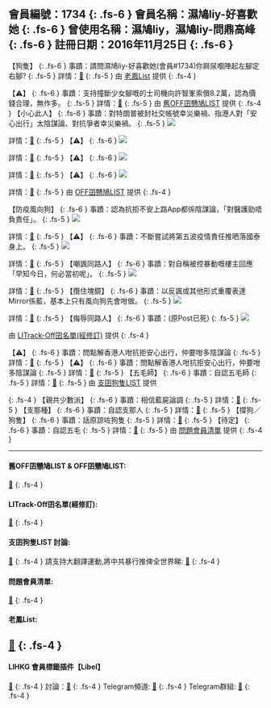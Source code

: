 會員編號：1734
{: .fs-6 }
會員名稱：濕鳩liy-好喜歡她
{: .fs-6 }
曾使用名稱：濕鳩liy，濕鳩liy-問鼎高峰
{: .fs-6 }
註冊日期：2016年11月25日
{: .fs-6 }
---

<div class="code-example" markdown="1">

【狗隻】
{: .fs-6 }
事蹟：請問濕鳩liy-好喜歡她(會員#1734)你屙尿嗰陣起左腳定右腳?
{: .fs-5 }
詳情：[🔗](https://lih.kg/1834931)
{: .fs-5 }
由 [老鳳List](#老鳳list) 提供
{: .fs-4 }

</div>
<div class="code-example" markdown="1">

【⚠️】
{: .fs-6 }
事蹟：支持撞斷少女腳嘅的士司機向許智峯索償8.2萬，認為價錢合理，無作多。
{: .fs-5 }
詳情：[🔗](https://lih.kg/fPHhDT)
{: .fs-5 }
由 [舊OFF囝戇鳩LIST](#舊off囝戇鳩list--off囝戇鳩list) 提供
{: .fs-4 }
【小心此人】
{: .fs-6 }
事蹟：對特朗普被封社交帳號幸災樂禍、指港人對「安心出行」太陰謀論、對抗爭者幸災樂禍。
{: .fs-5 }
![](https://filedn.eu/l9Hq1YKLkJ4m0VSXcdcfUaJ/LIHKG_on99/on9_jai/1734/1734.1_.png)

詳情：[🔗](https://lih.kg/gyiRET)
{: .fs-5 }
【⚠️】
{: .fs-6 }
![](https://filedn.eu/l9Hq1YKLkJ4m0VSXcdcfUaJ/LIHKG_on99/on9_jai/1734/1734.2_.png)

詳情：[🔗](https://lih.kg/2402386)
{: .fs-5 }
【⚠️】
{: .fs-6 }
![](https://filedn.eu/l9Hq1YKLkJ4m0VSXcdcfUaJ/LIHKG_on99/on9_jai/1734/1734.3_.png)

詳情：[🔗](https://lih.kg/szNngfX)
{: .fs-5 }
【⚠️】
{: .fs-6 }
![](https://filedn.eu/l9Hq1YKLkJ4m0VSXcdcfUaJ/LIHKG_on99/on9_jai/1734/1734.4_.png)

詳情：[🔗](https://lih.kg/sNvFxgX)
{: .fs-5 }
由 [OFF囝戇鳩LIST](#舊off囝戇鳩list--off囝戇鳩list) 提供
{: .fs-4 }

</div>
<div class="code-example" markdown="1">

【防疫風向狗】
{: .fs-6 }
事蹟：認為抗拒不安上路App都係陰謀論，「對醫護勁唔負責任」。
{: .fs-5 }
![](https://na.cx/i/WUWv69j.png)

詳情：[🔗](https://lih.kg/2402386)
{: .fs-5 }
【⚠️】
{: .fs-6 }
事蹟：不斷嘗試將第五波疫情責任推晒落國泰身上。
{: .fs-5 }
![](https://na.cx/i/xTz2dZL.png)

詳情：[🔗](https://lih.kg/2883041)
{: .fs-5 }
【嘲諷同路人】
{: .fs-6 }
事蹟：對自稱被控暴動嘅樓主回應「早知今日，何必當初呢」。
{: .fs-5 }
![](https://na.cx/i/q6iiwNx.png)

詳情：[🔗](https://lih.kg/szNngfX)
{: .fs-5 }
【攬住塊鏡】
{: .fs-6 }
事蹟：以反諷或其他形式重覆表達Mirror係藍，基本上只有風向狗先會咁做。
{: .fs-5 }
![](https://na.cx/i/78ya7i3.png)

詳情：[🔗](https://lih.kg/2825934)
{: .fs-5 }
【侮辱同路人】
{: .fs-6 }
事蹟：(原Post已死)
{: .fs-5 }
![](https://filedn.eu/l9Hq1YKLkJ4m0VSXcdcfUaJ/LIHKG_on99/on9_jai/1734/1734.4_.png)

由 [LITrack-Off囝名單(經修訂)](#litrack-off囝名單經修訂) 提供
{: .fs-4 }

</div>
<div class="code-example" markdown="1">

【⚠️】
{: .fs-6 }
事蹟：問點解香港人咁抗拒安心出行，仲要咁多陰謀論
{: .fs-5 }
詳情：[🔗](https://lih.kg/2402386)
{: .fs-5 }
【⚠️】
{: .fs-6 }
事蹟：問點解香港人咁抗拒安心出行，仲要咁多陰謀論
{: .fs-5 }
詳情：[🔗](https://lih.kg/2402386)
{: .fs-5 }
【五毛師】
{: .fs-6 }
事蹟：自認五毛師
{: .fs-5 }
詳情：[🔗](https://lih.kg/bgMdQQV)
{: .fs-5 }
由 [支囝狗隻LIST](#支囝狗隻list-討論) 提供

</div>
<div class="code-example" markdown="1">

{: .fs-4 }
【親共少數派】
{: .fs-6 }
事蹟：相信藍屍論調
{: .fs-5 }
詳情：[🔗](https://lih.kg/2847294)
{: .fs-5 }
【支那種】
{: .fs-6 }
事蹟：自認支那人
{: .fs-5 }
詳情：[🔗](https://lih.kg/2627181)
{: .fs-5 }
【撐狗／狗隻】
{: .fs-6 }
事蹟：話原諒咗狗隻
{: .fs-5 }
詳情：[🔗](https://lih.kg/2803615)
{: .fs-5 }
【待定】
{: .fs-6 }
事蹟：自認五毛
{: .fs-5 }
詳情：[🔗](https://lih.kg/bgMdQQV)
{: .fs-5 }
由 [問題會員清單](#問題會員清單) 提供
{: .fs-4 }
</div>

---

#### 舊OFF囝戇鳩LIST & OFF囝戇鳩LIST: 
[🔗](https://bit.ly/lihkg_on9_list)
{: .fs-4 }
#### LITrack-Off囝名單(經修訂): 
[🔗](http://tiny.cc/LITrack_GS)
{: .fs-4 }
#### 支囝狗隻LIST 討論: 
[🔗](https://lih.kg/2908480)
{: .fs-4 }
請支持大翻譯運動,將中共暴行推俾全世界睇: [🔗](https://twitter.com/tgtm_official)
{: .fs-4 }
#### 問題會員清單: 
[🔗](https://github.com/V4KFDgEw8T/rccnmlhnzv)
{: .fs-4 }
#### 老鳳List: 
[🔗](https://lihkg.com/thread/2808424)
{: .fs-4 }
-------------

#### LIHKG 會員標籤插件【Libel】

[🔗](https://kitce.github.io/libel)
{: .fs-4 }
討論：[🔗](https://lih.kg/2841778)
{: .fs-4 }
Telegram頻道: [🔗](https://t.me/LibelOfficialChannel)
{: .fs-4 }
Telegram群組: [🔗](https://t.me/LibelOfficialGroup)
{: .fs-4 }

